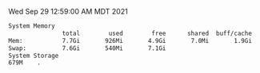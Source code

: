 Wed Sep 29 12:59:00 AM MDT 2021
```bash
System Memory
               total        used        free      shared  buff/cache   available
Mem:           7.7Gi       926Mi       4.9Gi       7.0Mi       1.9Gi       6.4Gi
Swap:          7.6Gi       540Mi       7.1Gi
System Storage
679M	.
```
```bash

